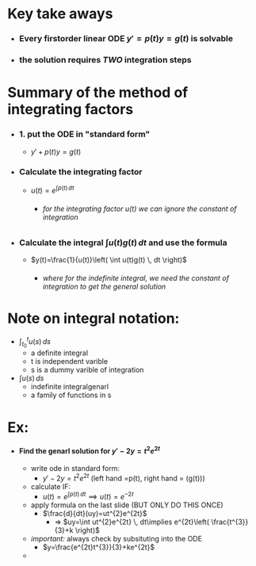 # Key take aways
- ### Every firstorder linear ODE $y'=p(t)y=g(t)$ is solvable
- ### the solution requires *TWO* integration steps

# Summary of the method of integrating factors
- ### 1. put the ODE in "standard form"
	- $y'+p(t)y=g(t)$
- ### Calculate the integrating factor
	- $u(t)=e^{\int p(t) \, dt}$
		- ###### for the integrating factor $u(t)$ we can ignore the constant of integration
- ### Calculate the integral $\int u(t)g(t) \, dt$ and use the formula
	- $y(t)=\frac{1}{u(t)}\left( \int u(t)g(t) \, dt \right)$
		- ###### where for the indefinite integral, we need the constant of integration to get the general solution 

# Note on integral notation:
- $\int _{t_{0}}^{t}u(s) \, ds$ 
	- a definite integral
	- t is independent varible
	- s is a dummy varible of integration
- $\int u(s) \, ds$ 
	- indefinite integralgenarl
	- a family of functions in s


# Ex:
- #### Find the genarl solution for $y'-2y=t^{2}e^{2t}$
	- write ode in standard form:
		- $y'-2y=t^{2}e^{2t}$ (left hand =p(t), right hand = (g(t)))
	- calculate IF:
		- $u(t)=e^{\int p(t) \, dt}\implies u(t)=e^{-2t}$
	- apply formula on the last slide (BUT ONLY DO THIS ONCE)
		- $\frac{d}{dt}(uy)=ut^{2}e^{2t}$
			- => $uy=\int ut^{2}e^{2t} \, dt\implies e^{2t}\left( \frac{t^{3}}{3}+k \right)$
	- *important:* always check by subsituting into the ODE
		- $y=\frac{e^{2t}t^{3}}{3}+ke^{2t}$
	- 
